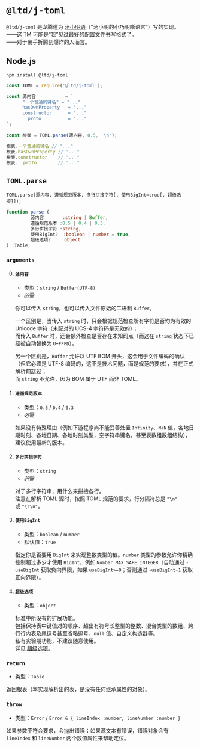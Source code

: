 ﻿
`@ltd/j-toml`
=============

`@ltd/j-toml` 是龙腾道为 [汤小明语](https://ZhuanLan.ZhiHu.com/p/50412485)（“汤小明的小巧明晰语言”）写的实现。  
——这 TM 可能是“我”见过最好的配置文件书写格式了。  
——对于亲手折腾到爆炸的人而言。

Node.js
-------

```shell
npm install @ltd/j-toml
```

```javascript
const TOML = require('@ltd/j-toml');

const 源内容           = `
      "一个普通的键名" = "..."
      hasOwnProperty   = "..."
      constructor      = "..."
      __proto__        = "..."
`;

const 根表 = TOML.parse(源内容, 0.5, '\n');

根表.一个普通的键名 // "..."
根表.hasOwnProperty // "..."
根表.constructor    // "..."
根表.__proto__      // "..."
```

`TOML.parse`
------------

```
TOML.parse(源内容, 遵循规范版本, 多行拼接字符[, 使用BigInt=true[, 超级选项]]);
```

```typescript
function parse (
         源内容       :string | Buffer,
         遵循规范版本 :0.5 | 0.4 | 0.3,
         多行拼接字符 :string,
         使用BigInt?  :boolean | number = true,
         超级选项?    :object
) :Table;
```

### `arguments`

0.  #### `源内容`
    
    *   类型：`string` / `Buffer(UTF-8)`
    *   必需
    
    你可以传入 `string`，也可以传入文件原始的二进制 `Buffer`。
    
    一个区别是，当传入 `string` 时，只会根据规范检查所有字符是否均为有效的 Unicode 字符（未配对的 UCS-4 字符码是无效的）；  
    而传入 `Buffer` 时，还会额外检查是否存在未知码点（而这在 `string` 状态下已经被自动替换为 `U+FFFD`）。
    
    另一个区别是，`Buffer` 允许以 UTF BOM 开头，这会用于文件编码的确认（但它必须是 UTF-8 编码的，这不是技术问题，而是规范的要求），并在正式解析前跳过；  
    而 `string` 不允许，因为 BOM 属于 UTF 而非 TOML。
    
1.  #### `遵循规范版本`
    
    *   类型：`0.5` / `0.4` / `0.3`
    *   必需
    
    如果没有特殊理由（例如下游程序尚不能妥善处置 `Infinity`、`NaN` 值，各地日期时刻、各地日期、各地时刻类型，空字符串键名，甚至表数组数组结构），建议使用最新的版本。
    
2.  #### `多行拼接字符`
    
    *   类型：`string`
    *   必需
    
    对于多行字符串，用什么来拼接各行。  
    注意在解析 TOML 源时，按照 TOML 规范的要求，行分隔符总是 `"\n"` 或 `"\r\n"`。
    
3.  #### `使用BigInt`
    
    *   类型：`boolean` / `number`
    *   默认值：`true`
    
    指定你是否要用 `BigInt` 来实现整数类型的值。`number` 类型的参数允许你精确控制超过多少才使用 `BigInt`，例如 `Number.MAX_SAFE_INTEGER`（自动通过 `-useBigInt` 获取负向界限，如果 `useBigInt>=0`；否则通过 `-useBigInt-1` 获取正向界限）。
    
4.  #### `超级选项`
    
    *   类型：`object`
    
    标准中所没有的扩展功能。  
    包括保持表中键值对的顺序、超出有符号长整型的整数、混合类型的数组、跨行行内表及尾逗号甚至省略逗号、`null` 值、自定义构造器等。  
    私有实验期功能，不建议随意使用。  
    详见 [超级选项](https://GitHub.com/LongTengDao/j-toml/blob/master/docs/简体中文/xOptions.md)。

### `return`

*   类型：`Table`

返回根表（本实现解析出的表，是没有任何继承属性的对象）。

### `throw`

*   类型：`Error` / `Error & { lineIndex :number, lineNumber :number }`

如果参数不符合要求，会抛出错误；如果源文本有错误，错误对象会有 `lineIndex` 和 `lineNumber` 两个数值属性来帮助定位。
